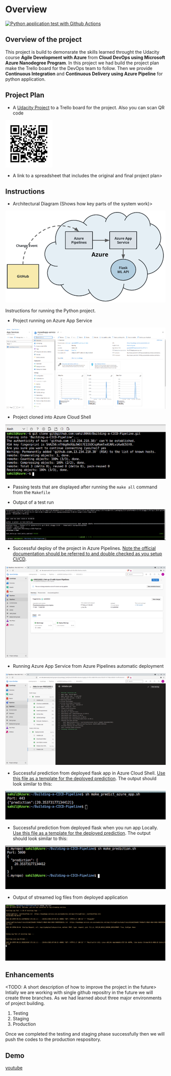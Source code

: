 # Overview

[![Python application test with Github Actions](https://github.com/sahil8060/Building-a-CICD-Pipeline/actions/workflows/pythonapp.yml/badge.svg)](https://github.com/sahil8060/Building-a-CICD-Pipeline/actions/workflows/pythonapp.yml)

## Overview of the project

This project is build to demonsrate the skills learned throught the Udacity course **Agile Development with Azure** from **Cloud DevOps using Microsoft Azure Nanodegree Program**. In this project we had build the project plan make the Trello board for the DevOps team to follow. Then we provide **Continuous Integration** and **Continuous Delivery using Azure Pipeline** for python application.

## Project Plan

* A [Udacity Project](https://trello.com/b/B40CyvxR) to a Trello board for the project. Also you can scan QR code

![trello-board-qr-code](trello-board-qr-code.png)

* A link to a spreadsheet that includes the original and final project plan>

## Instructions

* Architectural Diagram (Shows how key parts of the system work)>

![cd-diagram](cd-diagram.png)

Instructions for running the Python project.

* Project running on Azure App Service

![App_Service_UI](Screenshots/My_Web_App/App_Service_UI.png)

* Project cloned into Azure Cloud Shell

![Github_Clone](Screenshots/Github_CI/Github_Clone.png)

* Passing tests that are displayed after running the `make all` command from the `Makefile`

* Output of a test run

![Make_all_test_pass](Screenshots/My_Web_App/Make_all_test_pass.png)

* Successful deploy of the project in Azure Pipelines.  [Note the official documentation should be referred to and double checked as you setup CI/CD](https://docs.microsoft.com/en-us/azure/devops/pipelines/ecosystems/python-webapp?view=azure-devops).


![Pipeline_Success](Screenshots/Azure_Pipeline/Pipeline_Success.png)

* Running Azure App Service from Azure Pipelines automatic deployment

![Pipline_Jobs_In_Run](Screenshots/Azure_Pipeline/Pipline_Jobs_In_Run.png)

* Successful prediction from deployed flask app in Azure Cloud Shell.  [Use this file as a template for the deployed prediction](https://github.com/sahil8060/Building-a-CICD-Pipeline/blob/main/make_predict_azure_app.sh).
The output should look similar to this:

![Make_Predict](Screenshots/My_Web_App/Make_Predict.png)


* Successful prediction from deployed flask when you run app Locally.  [Use this file as a template for the deployed prediction](https://github.com/sahil8060/Building-a-CICD-Pipeline/blob/main/make_prediction.sh).
The output should look similar to this:

![Make_Predction_App](Screenshots/My_Web_App/Make_Predction_App.png)

* Output of streamed log files from deployed application

![Web_App_CLI_Logs](Screenshots/My_Web_App_Logs/Web_App_CLI_Logs.png)

## Enhancements

<TODO: A short description of how to improve the project in the future>
Intially we are working with single github repositry in the future we will create three branches. As we had learned about three major environments of project building.
1. Testing
2. Staging
3. Production

Once we completed the testing and staging phase successfully then we will push the codes to the production respository.

## Demo 

[youtube](www.youtube.com)


